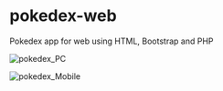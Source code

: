 # pokedex-web
Pokedex app for web using HTML, Bootstrap and PHP

![pokedex_PC](https://user-images.githubusercontent.com/74190963/170563494-e9d026ee-0bea-47c4-b30f-d40a8d6cc850.png)

![pokedex_Mobile](https://user-images.githubusercontent.com/74190963/170563498-8def5460-bcf1-43ee-8bc3-46c9f2a86ed3.png)
